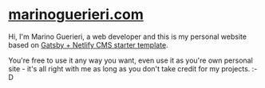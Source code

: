 # [marinoguerieri.com](https://marinoguerieri.com)

Hi, I'm Marino Guerieri, a web developer and this is my personal website based on [Gatsby + Netlify CMS starter template](https://github.com/netlify-templates/gatsby-starter-netlify-cms).

You're free to use it any way you want, even use it as you're own personal site - it's all right with me as long as you don't take credit for my projects. :-D
